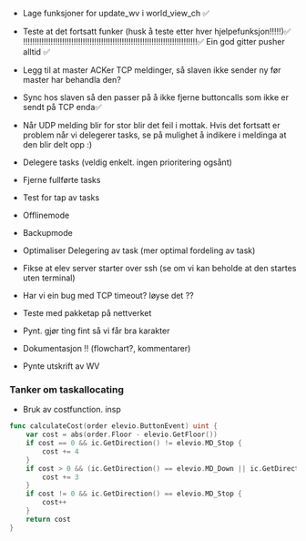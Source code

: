 - Lage funksjoner for update_wv i world_view_ch ✅
- Teste at det fortsatt funker (husk å teste etter hver hjelpefunksjon!!!!!)✅
!!!!!!!!!!!!!!!!!!!!!!!!!!!!!!!!!!!!!!!!!!!!!!!!!!!!!!!!!!!!!!!!!!!!!!!!!!!!✅
Ein god gitter pusher alltid ✅

- Legg til at master ACKer TCP meldinger, så slaven ikke sender ny før master har behandla den?
- Sync hos slaven så den passer på å ikke fjerne buttoncalls som ikke er sendt på TCP enda✅

- Når UDP melding blir for stor blir det feil i mottak. Hvis det fortsatt er problem når vi delegerer tasks, se på mulighet å  indikere i meldinga at den blir delt opp :)

- Delegere tasks (veldig enkelt. ingen prioritering ogsånt)
- Fjerne fullførte tasks
- Test for tap av tasks

- Offlinemode
- Backupmode

- Optimaliser Delegering av task (mer optimal fordeling av task)

- Fikse at elev server starter over ssh (se om vi kan beholde at den startes uten terminal)
- Har vi ein bug med TCP timeout? løyse det ??
- Teste med pakketap på nettverket

- Pynt. gjør ting fint så vi får bra karakter
- Dokumentasjon !! (flowchart?, kommentarer)
- Pynte utskrift av WV




### Tanker om taskallocating

- Bruk av costfunction. 
insp 
```go
func calculateCost(order elevio.ButtonEvent) uint {
	var cost = abs(order.Floor - elevio.GetFloor())
	if cost == 0 && ic.GetDirection() != elevio.MD_Stop {
		cost += 4
	}
	if cost > 0 && (ic.GetDirection() == elevio.MD_Down || ic.GetDirection() == elevio.MD_Up) {
		cost += 3
	}
	if cost != 0 && ic.GetDirection() == elevio.MD_Stop {
		cost++
	}
	return cost
}
```